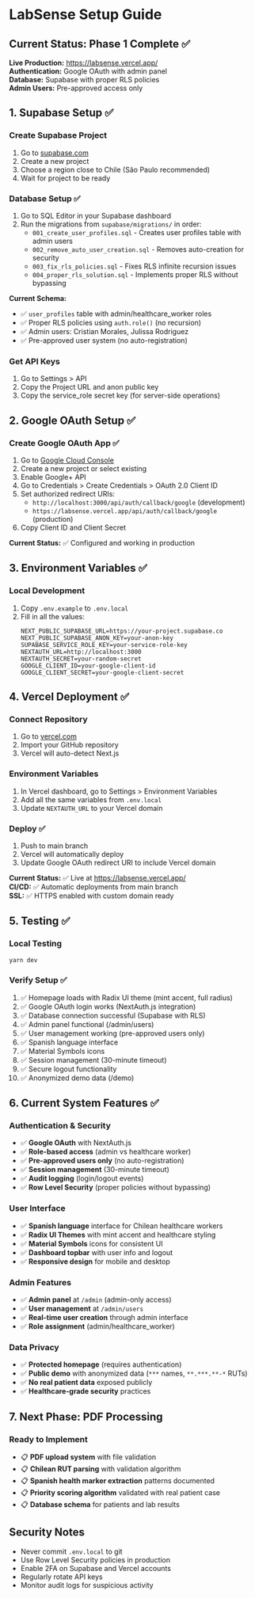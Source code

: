 # LabSense Setup Guide

## Current Status: Phase 1 Complete ✅

**Live Production:** https://labsense.vercel.app/  
**Authentication:** Google OAuth with admin panel  
**Database:** Supabase with proper RLS policies  
**Admin Users:** Pre-approved access only  

## 1. Supabase Setup ✅

### Create Supabase Project
1. Go to [supabase.com](https://supabase.com)
2. Create a new project
3. Choose a region close to Chile (São Paulo recommended)
4. Wait for project to be ready

### Database Setup ✅
1. Go to SQL Editor in your Supabase dashboard
2. Run the migrations from `supabase/migrations/` in order:
   - `001_create_user_profiles.sql` - Creates user profiles table with admin users
   - `002_remove_auto_user_creation.sql` - Removes auto-creation for security
   - `003_fix_rls_policies.sql` - Fixes RLS infinite recursion issues
   - `004_proper_rls_solution.sql` - Implements proper RLS without bypassing

**Current Schema:**
- ✅ `user_profiles` table with admin/healthcare_worker roles
- ✅ Proper RLS policies using `auth.role()` (no recursion)
- ✅ Admin users: Cristian Morales, Julissa Rodriguez
- ✅ Pre-approved user system (no auto-registration)

### Get API Keys
1. Go to Settings > API
2. Copy the Project URL and anon public key
3. Copy the service_role secret key (for server-side operations)

## 2. Google OAuth Setup ✅

### Create Google OAuth App ✅
1. Go to [Google Cloud Console](https://console.cloud.google.com)
2. Create a new project or select existing
3. Enable Google+ API
4. Go to Credentials > Create Credentials > OAuth 2.0 Client ID
5. Set authorized redirect URIs:
   - `http://localhost:3000/api/auth/callback/google` (development)
   - `https://labsense.vercel.app/api/auth/callback/google` (production)
6. Copy Client ID and Client Secret

**Current Status:** ✅ Configured and working in production

## 3. Environment Variables ✅

### Local Development
1. Copy `.env.example` to `.env.local`
2. Fill in all the values:
   ```
   NEXT_PUBLIC_SUPABASE_URL=https://your-project.supabase.co
   NEXT_PUBLIC_SUPABASE_ANON_KEY=your-anon-key
   SUPABASE_SERVICE_ROLE_KEY=your-service-role-key
   NEXTAUTH_URL=http://localhost:3000
   NEXTAUTH_SECRET=your-random-secret
   GOOGLE_CLIENT_ID=your-google-client-id
   GOOGLE_CLIENT_SECRET=your-google-client-secret
   ```

## 4. Vercel Deployment ✅

### Connect Repository
1. Go to [vercel.com](https://vercel.com)
2. Import your GitHub repository
3. Vercel will auto-detect Next.js

### Environment Variables
1. In Vercel dashboard, go to Settings > Environment Variables
2. Add all the same variables from `.env.local`
3. Update `NEXTAUTH_URL` to your Vercel domain

### Deploy ✅
1. Push to main branch
2. Vercel will automatically deploy
3. Update Google OAuth redirect URI to include Vercel domain

**Current Status:** ✅ Live at https://labsense.vercel.app/  
**CI/CD:** ✅ Automatic deployments from main branch  
**SSL:** ✅ HTTPS enabled with custom domain ready

## 5. Testing ✅

### Local Testing
```bash
yarn dev
```

### Verify Setup ✅
1. ✅ Homepage loads with Radix UI theme (mint accent, full radius)
2. ✅ Google OAuth login works (NextAuth.js integration)
3. ✅ Database connection successful (Supabase with RLS)
4. ✅ Admin panel functional (/admin/users)
5. ✅ User management working (pre-approved users only)
6. ✅ Spanish language interface
7. ✅ Material Symbols icons
8. ✅ Session management (30-minute timeout)
9. ✅ Secure logout functionality
10. ✅ Anonymized demo data (/demo)

## 6. Current System Features ✅

### Authentication & Security
- ✅ **Google OAuth** with NextAuth.js
- ✅ **Role-based access** (admin vs healthcare worker)
- ✅ **Pre-approved users only** (no auto-registration)
- ✅ **Session management** (30-minute timeout)
- ✅ **Audit logging** (login/logout events)
- ✅ **Row Level Security** (proper policies without bypassing)

### User Interface
- ✅ **Spanish language** interface for Chilean healthcare workers
- ✅ **Radix UI Themes** with mint accent and healthcare styling
- ✅ **Material Symbols** icons for consistent UI
- ✅ **Dashboard topbar** with user info and logout
- ✅ **Responsive design** for mobile and desktop

### Admin Features
- ✅ **Admin panel** at `/admin` (admin-only access)
- ✅ **User management** at `/admin/users`
- ✅ **Real-time user creation** through admin interface
- ✅ **Role assignment** (admin/healthcare_worker)

### Data Privacy
- ✅ **Protected homepage** (requires authentication)
- ✅ **Public demo** with anonymized data (`***` names, `**.***.**-*` RUTs)
- ✅ **No real patient data** exposed publicly
- ✅ **Healthcare-grade security** practices

## 7. Next Phase: PDF Processing

### Ready to Implement
- 📋 **PDF upload system** with file validation
- 📋 **Chilean RUT parsing** with validation algorithm
- 📋 **Spanish health marker extraction** patterns documented
- 📋 **Priority scoring algorithm** validated with real patient case
- 📋 **Database schema** for patients and lab results

## Security Notes

- Never commit `.env.local` to git
- Use Row Level Security policies in production
- Enable 2FA on Supabase and Vercel accounts
- Regularly rotate API keys
- Monitor audit logs for suspicious activity
